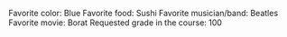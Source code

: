 Favorite color: Blue
Favorite food: Sushi
Favorite musician/band: Beatles 
Favorite movie: Borat
Requested grade in the course: 100
